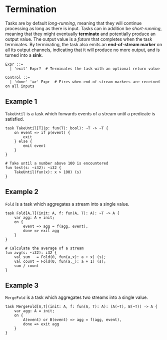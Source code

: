 # Termination

Tasks are by default *long-running*, meaning that they will continue processing as long as there is input. Tasks can in addition be *short-running*, meaning that they might eventually **terminate** and potentially produce an output value. The output value is a *future* that completes when the task terminates. By terminating, the task also emits an **end-of-stream marker** on all its output channels, indicating that it will produce no more output, and is turned into a **sink**.

```text
Expr ::=
  | 'exit' Expr?  # Terminates the task with an optional return value

Control ::=
  | 'done' '=>' Expr  # Fires when end-of-stream markers are received on all inputs
```

## Example 1

`TakeUntil` is a task which forwards events of a stream until a predicate is satisfied.

```text
task TakeUntil[T](p: fun(T): bool): ~T -> ~T {
    on event => if p(event) {
        exit
    } else {
        emit event
    }
}

# Take until a number above 100 is encountered
fun test(s: ~i32): ~i32 {
    TakeUntil(fun(x): x > 100) (s)
}
```

## Example 2

`Fold` is a task which aggregates a stream into a single value.

```text
task Fold[A,T](init: A, f: fun(A, T): A): ~T -> A {
    var agg: A = init;
    on {
        event => agg = f(agg, event),
        done => exit agg
    }
}

# Calculate the average of a stream
fun avg(s: ~i32): i32 {
    val sum   = Fold(0, fun(a,x): a + x) (s);
    val count = Fold(0, fun(a,_): a + 1) (s);
    sum / count
}
```


## Example 3

`MergeFold` is a task which aggregates two streams into a single value.

```text
task MergeFold[A,T](init: A, f: fun(A, T): A): (A(~T), B(~T)) -> A {
    var agg: A = init;
    on {
        A(event) or B(event) => agg = f(agg, event),
        done => exit agg
    }
}
```

